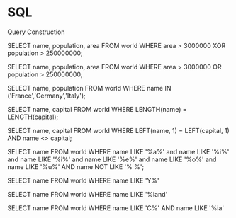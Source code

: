 # SQL
Query Construction


SELECT name, population, area
FROM world
WHERE area > 3000000 XOR population > 250000000;

SELECT name, population, area
FROM world
WHERE area > 3000000 OR population > 250000000;

SELECT name, population
FROM world
WHERE name IN ('France','Germany','Italy');

SELECT name, capital
FROM world
WHERE LENGTH(name) = LENGTH(capital);

SELECT name, capital
FROM world
WHERE LEFT(name, 1) = LEFT(capital, 1) AND name <> capital;

SELECT name 
FROM world
WHERE name LIKE '%a%'
  and name LIKE '%i%'
  and name LIKE '%i%'
  and name LIKE '%e%'
  and name LIKE '%o%'
  and name LIKE '%u%'
AND name NOT LIKE '% %';

SELECT name
FROM world
WHERE name LIKE 'Y%' 

SELECT name
FROM world
WHERE name LIKE '%land'

SELECT name
FROM world
WHERE name LIKE 'C%' AND name LIKE '%ia'



